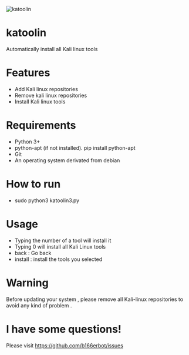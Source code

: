 ![katoolin](https://raw.githubusercontent.com/b166erbot/katoolin/master/preview/preview.jpg)
# katoolin
Automatically install all Kali linux tools

# Features
- Add Kali linux repositories
- Remove kali linux repositories
- Install Kali linux tools

# Requirements
- Python 3+
- python-apt (if not installed). pip install python-apt
- Git
- An operating system derivated from debian

# How to run
- sudo python3 katoolin3.py

# Usage
- Typing the number of a tool will install it
- Typing 0 will install all Kali Linux tools
- back : Go back
- install : install the tools you selected

# Warning
Before updating your system , please remove all Kali-linux repositories to avoid any kind of problem .

# I have some questions!

Please visit https://github.com/b166erbot/issues
